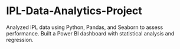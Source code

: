 # IPL-Data-Analytics-Project
Analyzed IPL data using Python, Pandas, and Seaborn to assess performance. Built a Power BI dashboard with statistical analysis and regression.
